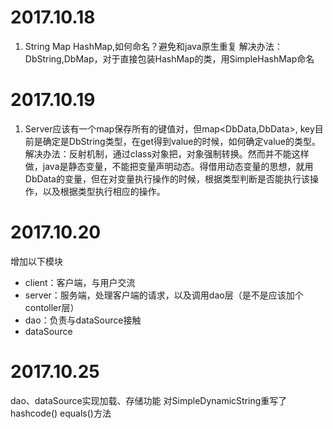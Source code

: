 # 2017.10.18
1. String Map HashMap,如何命名？避免和java原生重复
  解决办法：DbString,DbMap，对于直接包装HashMap的类，用SimpleHashMap命名
# 2017.10.19
1. Server应该有一个map保存所有的键值对，但map<DbData,DbData>, key目前是确定是DbString类型，在get得到value的时候，如何确定value的类型。
  解决办法：反射机制，通过class对象把，对象强制转换。然而并不能这样做，java是静态变量，不能把变量声明动态。得借用动态变量的思想，就用DbData的变量，但在对变量执行操作的时候，根据类型判断是否能执行该操作，以及根据类型执行相应的操作。

# 2017.10.20

增加以下模块

- client：客户端，与用户交流
- server：服务端，处理客户端的请求，以及调用dao层（是不是应该加个contoller层）
- dao：负责与dataSource接触
- dataSource

# 2017.10.25
dao、dataSource实现加载、存储功能
对SimpleDynamicString重写了hashcode() equals()方法
